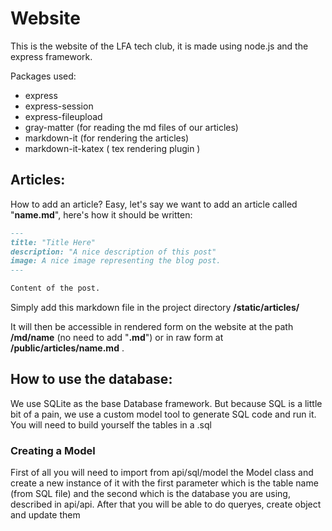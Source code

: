 # Website

This is the website of the LFA tech club, it is made using node.js and the express framework.

Packages used:
* express
* express-session
* express-fileupload
* gray-matter (for reading the md files of our articles)
* markdown-it (for rendering the articles)
* markdown-it-katex ( tex rendering plugin )

## Articles:

How to add an article? Easy, let's say we want to add an article called "**name.md**", here's how it should be written: 

```markdown
---
title: "Title Here"
description: "A nice description of this post"
image: A nice image representing the blog post.
---

Content of the post.
```

Simply add this markdown file in the project directory **/static/articles/**

It will then be accessible in rendered form on the website at the path **/md/name** (no need to add "**.md**") or in raw form at **/public/articles/name.md** .

## How to use the database:

We use SQLite as the base Database framework. But because SQL is a little bit of a pain, we use a custom model tool to generate SQL code and run it. You will need to build yourself the tables in a .sql

### Creating a Model

First of all you will need to import from api/sql/model the Model class and create a new instance of it
with the first parameter which is the table name (from SQL file) and the second which is the database you are using, described in api/api. After that you will be able to do queryes, create object and update them
